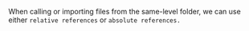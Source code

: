 When calling or importing files from the same-level folder, we can use either `relative references` or `absolute references.`
